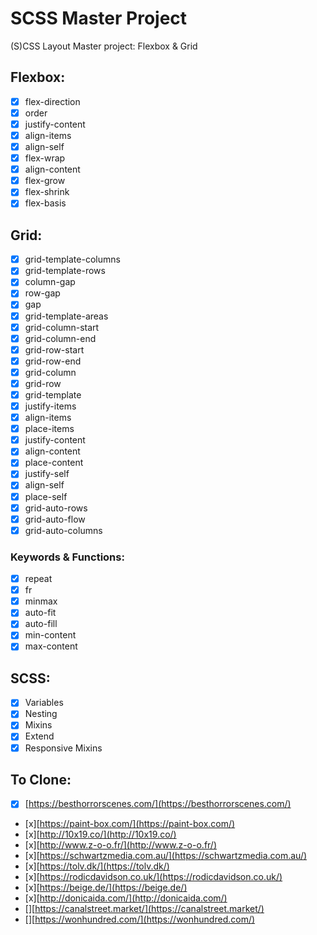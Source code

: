 # SCSS Master Project

(S)CSS Layout Master project: Flexbox & Grid

## Flexbox:

- [x] flex-direction
- [x] order
- [x] justify-content
- [x] align-items
- [x] align-self
- [x] flex-wrap
- [x] align-content
- [x] flex-grow
- [x] flex-shrink
- [x] flex-basis

## Grid:

- [x] grid-template-columns
- [x] grid-template-rows
- [x] column-gap
- [x] row-gap
- [x] gap
- [x] grid-template-areas
- [x] grid-column-start
- [x] grid-column-end
- [x] grid-row-start
- [x] grid-row-end
- [x] grid-column
- [x] grid-row
- [x] grid-template
- [x] justify-items
- [x] align-items
- [x] place-items
- [x] justify-content
- [x] align-content
- [x] place-content
- [x] justify-self
- [x] align-self
- [x] place-self
- [x] grid-auto-rows
- [x] grid-auto-flow
- [x] grid-auto-columns

### Keywords & Functions:

- [x] repeat
- [x] fr
- [x] minmax
- [x] auto-fit
- [x] auto-fill
- [x] min-content
- [x] max-content

## SCSS:

- [x] Variables
- [x] Nesting
- [x] Mixins
- [x] Extend
- [x] Responsive Mixins

## To Clone:

- [x] [https://besthorrorscenes.com/](https://besthorrorscenes.com/)
- [x][https://paint-box.com/](https://paint-box.com/)
- [x][http://10x19.co/](http://10x19.co/)
- [x][http://www.z-o-o.fr/](http://www.z-o-o.fr/)
- [x][https://schwartzmedia.com.au/](https://schwartzmedia.com.au/)
- [x][https://tolv.dk/](https://tolv.dk/)
- [x][https://rodicdavidson.co.uk/](https://rodicdavidson.co.uk/)
- [x][https://beige.de/](https://beige.de/)
- [x][http://donicaida.com/](http://donicaida.com/)
- [][https://canalstreet.market/](https://canalstreet.market/)
- [][https://wonhundred.com/](https://wonhundred.com/)
